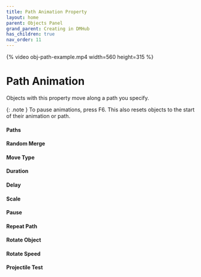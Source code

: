```yaml
---
title: Path Animation Property
layout: home
parent: Objects Panel
grand_parent: Creating in DMHub
has_children: true
nav_order: 11
---
```


{% video obj-path-example.mp4 width=560 height=315 %}

# Path Animation

Objects with this property move along a path you specify.

{: .note }
To pause animations, press F6. This also resets objects to the start of their animation or path.

####  Paths

####  Random Merge

####  Move Type

####  Duration

####  Delay

####  Scale

####  Pause

####  Repeat Path

####  Rotate Object

####  Rotate Speed

####  Projectile Test
